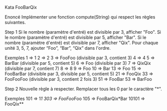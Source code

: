 Kata FooBarQix

Enoncé
Implémenter une fonction compute(String) qui respect les règles suivantes.

Step 1
Si le nombre (paramètre d'entré) est divisible par 3, afficher "Foo".
Si le nombre (paramètre d'entré) est divisible par 5, afficher "Bar".
Si le nombre (paramètre d'entré) est divisible par 7, afficher "Qix".
Pour chaque unité 3, 5, 7, ajouter “Foo”, “Bar”, “Qix” dans l'ordre.
    
Exemples
1  => 1
2  => 2
3  => FooFoo (divisible par 3, contient 3)
4  => 4
5  => BarBar (divisible par 5, contient 5)
6  => Foo (divisible par 3)
7  => QixQix (divisible par 7, contient 7)
8  => 8
9  => Foo
10 => Bar
13 => Foo
15 => FooBarBar (divisible par 3, divisible par 5, contient 5)
21 => FooQix
33 => FooFooFoo (divisible par 3, contient 2 fois 3)
51 => FooBar
53 => BarFoo

Step 2
Nouvelle règle à respecter. Remplacer tous les 0 par le caractère "*".

Exemples
101   => 1*1
303   => FooFoo*Foo
105   => FooBarQix*Bar
10101 => FooQix**